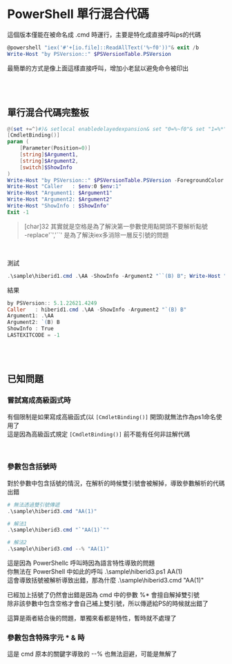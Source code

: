 PowerShell 單行混合代碼
===

這個版本僅能在被命名成 .cmd 時運行，主要是特化成直接呼叫ps的代碼

```ps1
@powershell "iex('#'+[io.file]::ReadAllText('%~f0'))"& exit /b
Write-Host "by PSVersion::" $PSVersionTable.PSVersion

```

最簡單的方式是像上面這樣直接呼叫，增加小老鼠以避免命令被印出  

<br><br>

## 單行混合代碼完整板

```ps1
@(set +=^)#)& setlocal enabledelayedexpansion& set "0=%~f0"& set "1=%*"& powershell -nop "iex('&{#'+[io.file]::ReadAllText($env:0)+'}'+[char]32+$env:1.replace('`','``'))-ea(1)"& exit /b !errorlevel!
[CmdletBinding()]
param (
    [Parameter(Position=0)]
    [string]$Argument1,
    [string]$Argument2,
    [switch]$ShowInfo
)
Write-Host "by PSVersion::" $PSVersionTable.PSVersion -ForegroundColor DarkGray
Write-Host "Caller   : $env:0 $env:1"
Write-Host "Argument1: $Argument1"
Write-Host "Argument2: $Argument2"
Write-Host "ShowInfo : $ShowInfo"
Exit -1

```

> [char]32 其實就是空格是為了解決第一參數使用點開頭不要解析點號  
> -replace'`','``' 是為了解決iex多消除一層反引號的問題  

<br>

測試

```ps1
.\sample\hiberid1.cmd .\AA -ShowInfo -Argument2 "``(B) B"; Write-Host "LASTEXITCODE = $LASTEXITCODE" -BackgroundColor DarkGreen
```

結果

```ps1
by PSVersion:: 5.1.22621.4249
Caller   : hiberid1.cmd .\AA -ShowInfo -Argument2 "`(B) B"
Argument1: .\AA
Argument2: `(B) B
ShowInfo : True
LASTEXITCODE = -1
```


<br><br>

## 已知問題
### 嘗試寫成高級函式時
有個限制是如果寫成高級函式(以 `[CmdletBinding()]` 開頭)就無法作為ps1命名使用了  
這是因為高級函式規定 `[CmdletBinding()]` 前不能有任何非註解代碼  

<br>

### 參數包含括號時
對於參數中包含括號的情況，在解析的時候雙引號會被解掉，導致參數解析的代碼出錯  

```ps1
# 無法透過雙引號傳遞
.\sample\hiberid3.cmd "AA(1)"

# 解法1
.\sample\hiberid3.cmd "`"AA(1)`""

# 解法2
.\sample\hiberid3.cmd --% "AA(1)"
```

這是因為 PowerShellc 呼叫時因為語言特性導致的問題  
你無法在 PowerShell 中如此的呼叫 .\sample\hiberid3.ps1 AA(1)  
這會導致括號被解析導致出錯，那為什麼 .\sample\hiberid3.cmd "AA(1)"  

已經加上括號了仍然會出錯是因為 cmd 中的參數 %* 會擅自解掉雙引號  
除非該參數中包含空格才會自己補上雙引號，所以傳遞給PS的時候就出錯了  

這算是兩者結合後的問題，單獨來看都是特性，暫時就不處理了

### 參數包含特殊字元 * & 時
這是 cmd 原本的關鍵字導致的 --% 也無法迴避，可能是無解了
